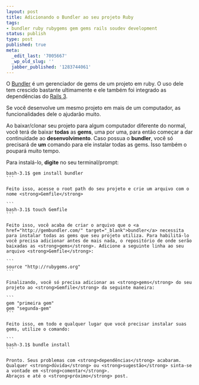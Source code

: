 ```yaml
---
layout: post
title: Adicionando o Bundler ao seu projeto Ruby
tags:
- bundler ruby rubygems gem gems rails soudev development
status: publish
type: post
published: true
meta:
  _edit_last: '7005667'
  _wp_old_slug: ''
  jabber_published: '1283744061'
---
```


O <a href="http://gembundler.com/" target="_blank">Bundler</a> é um gerenciador de gems de um projeto em ruby. O uso dele tem crescido  bastante ultimamente e ele também foi integrado as dependências do <a href="http://rubyonrails.org/" target="_blank">Rails 3</a>.

Se você desenvolve um mesmo projeto em mais de um computador, as funcionalidades dele o ajudarão muito.

Ao baixar/clonar seu projeto para algum computador diferente do normal, você terá de baixar <strong>todas</strong> as <strong>gems</strong>, uma por uma, para então começar a dar continuidade ao <strong>desenvolvimento</strong>. Caso possua o <strong>bundler</strong>, você só precisará de <strong>um</strong> comando para ele instalar todas as gems. Isso também o poupará muito tempo.

Para instalá-lo, <strong>digite</strong> no seu terminal/prompt:

~~~~~~~~
bash-3.1$ gem install bundler
```

Feito isso, acesse o root path do seu projeto e crie um arquivo com o nome <strong>Gemfile</strong>

```
bash-3.1$ touch Gemfile
```

Feito isso, você acaba de criar o arquivo que o <a href="http://gembundler.com/" target="_blank">bundler</a> necessita para instalar todas as gems que seu projeto utiliza. Para habilitá-lo você precisa adicionar antes de mais nada, o repositório de onde serão baixadas as <strong>gems</strong>. Adicione a seguinte linha ao seu arquivo <strong>Gemfile</strong>:

```
source "http://rubygems.org"
```

Finalizando, você só precisa adicionar as <strong>gems</strong> do seu projeto ao <strong>Gemfile</strong> da seguinte maneira:

```
gem "primeira gem"
gem "segunda-gem"
```

Feito isso, em todo e qualquer lugar que você precisar instalar suas gems, utilize o comando:

```
bash-3.1$ bundle install
```

Pronto. Seus problemas com <strong>dependências</strong> acabaram.
Qualquer <strong>dúvida</strong> ou <strong>sugestão</strong> sinta-se a vontade em <strong>comentar</strong>.
Abraços e até o <strong>próximo</strong> post.
